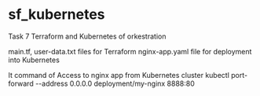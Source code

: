 # sf_kubernetes

Task 7 Terraform and Kubernetes of orkestration 

main.tf, user-data.txt files for Terraform
nginx-app.yaml file for deployment into Kubernetes

It command of Access to nginx app from Kubernetes cluster
kubectl port-forward --address 0.0.0.0 deployment/my-nginx 8888:80
